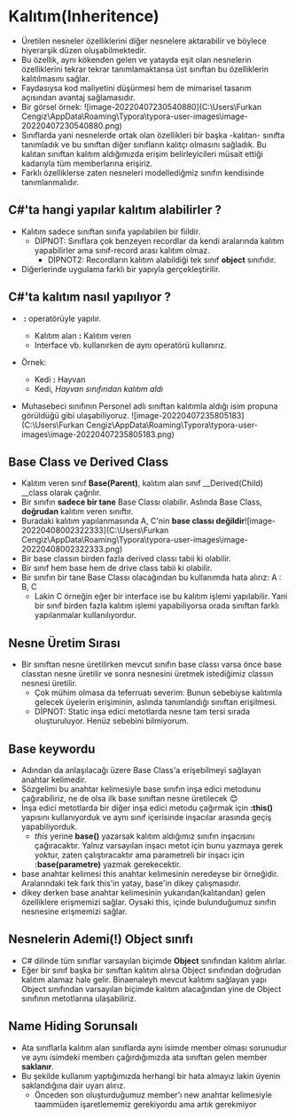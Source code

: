 # Kalıtım(Inheritence)

* Üretilen nesneler özelliklerini diğer nesnelere aktarabilir ve böylece hiyerarşik düzen oluşabilmektedir.
* Bu özellik, aynı kökenden gelen ve yatayda eşit olan nesnelerin özelliklerini tekrar tekrar tanımlamaktansa üst sınıftan bu özelliklerin kalıtılmasını sağlar.
* Faydasıysa kod maliyetini düşürmesi hem de mimarisel tasarım açısından avantaj sağlamasıdır.
* Bir görsel örnek:                                 ![image-20220407230540880](C:\Users\Furkan Cengiz\AppData\Roaming\Typora\typora-user-images\image-20220407230540880.png)
* Sınıflarda yani nesnelerde ortak olan özellikleri bir başka -kalıtan- sınıfta tanımladık ve bu sınıftan diğer sınıfların kalıtçı olmasını sağladık. Bu kalıtan sınıftan kalıtım aldığımızda erişim belirleyicileri müsait ettiği kadarıyla tüm memberlarına erişiriz.
* Farklı özelliklerse zaten nesneleri modellediğmiz sınıfın kendisinde tanımlanmalıdır.



## C#'ta hangi yapılar kalıtım alabilirler ?

* Kalıtım sadece sınıftan sınıfa yapılabilen bir fiildir.
  * DİPNOT: Sınıflara çok benzeyen recordlar da kendi aralarında kalıtım yapabilirler ama sınıf-record arası kalıtım olmaz.
    * DİPNOT2: Recordların kalıtım alabildiği tek sınıf __object__ sınıfıdır.
* Diğerlerinde uygulama farklı bir yapıyla gerçekleştirilir.



## C#'ta kalıtım nasıl yapılıyor ?

* ​               __:__              operatörüyle yapılır.
  * Kalıtım alan               __:__              Kalıtım veren
  * Interface vb. kullanırken de aynı operatörü kullanırız.

* Örnek:
  * Kedi __:__ Hayvan
  * Kedi, _Hayvan sınıfından kalıtım aldı_
* Muhasebeci sınıfının Personel adlı sınıftan kalıtımla aldığı isim propuna görüldüğü gibi ulaşabiliyoruz. ![image-20220407235805183](C:\Users\Furkan Cengiz\AppData\Roaming\Typora\typora-user-images\image-20220407235805183.png)





## Base Class ve Derived Class



* Kalıtım veren sınıf __Base(Parent)__, kalıtım alan sınıf __Derived(Child) __class olarak çağrılır.
* Bir sınıfın __sadece bir tane__ Base Classı olabilir. Aslında Base Class, __doğrudan__ kalıtım veren sınıftır.
* Buradaki kalıtım yapılanmasında A, C'nin __base classı değildir__![image-20220408002322333](C:\Users\Furkan Cengiz\AppData\Roaming\Typora\typora-user-images\image-20220408002322333.png)
* Bir base classın birden fazla derived classı tabii ki olabilir.
* Bir sınıf hem base hem de drive class tabii ki olabilir. 
* Bir sınıfın bir tane Base Classı olacağından bu kullanımda hata alırız: A : B, C
  * Lakin C örneğin eğer bir interface ise bu kalıtım işlemi yapılabilir. Yani bir sınıf birden fazla kalıtım işlemi yapabiliyorsa orada sınıftan farklı yapılanmalar kullanılıyordur.   





## Nesne Üretim Sırası



* Bir sınıftan nesne üretilirken mevcut sınıfın base classı varsa önce base classtan nesne üretilir ve sonra nesnesini üretmek istediğimiz classın nesnesi üretilir. 
  * Çok mühim olmasa da teferruatı severim: Bunun sebebiyse kalıtımla gelecek üyelerin erişiminin, aslında tanımlandığı sınıftan erişilmesi.
  * DİPNOT: Static inşa edici metotlarda nesne tam tersi sırada oluşturuluyor. Henüz sebebini bilmiyorum. 



## Base keywordu



* Adından da anlaşılacağı üzere Base Class'a erişebilmeyi sağlayan anahtar kelimedir.
* Sözgelimi bu anahtar kelimesiyle base sınıfın inşa edici metodunu çağırabiliriz, ne de olsa ilk base sınıftan nesne üretilecek :blush:
* İnşa edici metotlarda bir diğer inşa edici metodu çağırmak için __:this()__ yapısını kullanıyorduk ve aynı sınıf içerisinde inşacılar arasında geçiş yapabiliyorduk.
  * _this_ yerine __base()__ yazarsak kalıtım aldığımız sınıfın inşacısını çağıracaktır. Yalnız varsayılan inşacı metot için bunu yazmaya gerek yoktur, zaten çalıştıracaktır ama parametreli bir inşacı için __:base(parametre)__ yazmak gerekecektir.
* base anahtar kelimesi this anahtar kelimesinin neredeyse bir örneğidir. Aralarındaki tek fark this'in yatay, base'in dikey çalışmasıdır.
* dikey derken base anahtar kelimesinin yukarıdan(kalıtandan) gelen özelliklere erişmemizi sağlar. Oysaki this, içinde bulunduğumuz sınıfın nesnesine erişmemizi sağlar.



## Nesnelerin Ademi(!) Object sınıfı

- C# dilinde tüm sınıflar varsayılan biçimde __Object__ sınıfından kalıtım alırlar.
- Eğer bir sınıf başka bir sınıftan kalıtım alırsa Object sınıfından doğrudan kalıtım alamaz hale gelir. Binaenaleyh mevcut kalıtımı sağlayan yapı Object sınıfından varsayılan biçimde kalıtım alacağından yine de Object sınıfının metotlarına ulaşabiliriz.



## Name Hiding Sorunsalı 

* Ata sınıflarla kalıtım alan sınıflarda aynı isimde member olması sorunudur ve aynı isimdeki memberı çağırdığımızda ata sınıftan gelen member __saklanır__.
* Bu şekilde kullanım yaptığımızda herhangi bir hata almayız lakin üyenin saklandığına dair uyarı alırız. 
  * Önceden son oluşturduğumuz member'ı new anahtar kelimesiyle taammüden işaretlememiz gerekiyordu ama artık gerekmiyor
